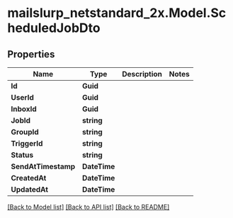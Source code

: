 # mailslurp_netstandard_2x.Model.ScheduledJobDto

## Properties

Name | Type | Description | Notes
------------ | ------------- | ------------- | -------------
**Id** | **Guid** |  | 
**UserId** | **Guid** |  | 
**InboxId** | **Guid** |  | 
**JobId** | **string** |  | 
**GroupId** | **string** |  | 
**TriggerId** | **string** |  | 
**Status** | **string** |  | 
**SendAtTimestamp** | **DateTime** |  | 
**CreatedAt** | **DateTime** |  | 
**UpdatedAt** | **DateTime** |  | 

[[Back to Model list]](../README#documentation-for-models) [[Back to API list]](../README#documentation-for-api-endpoints) [[Back to README]](../README)


